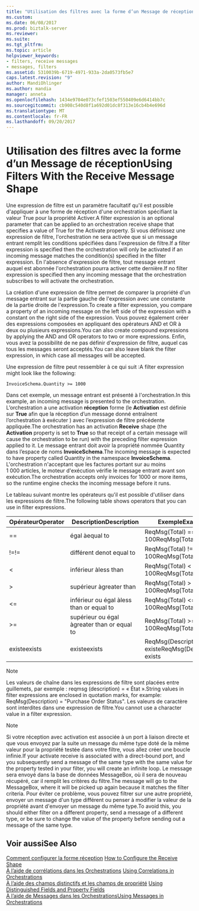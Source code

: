 ```yaml
---
title: "Utilisation des filtres avec la forme d’un Message de réception | Documents Microsoft"
ms.custom: 
ms.date: 06/08/2017
ms.prod: biztalk-server
ms.reviewer: 
ms.suite: 
ms.tgt_pltfrm: 
ms.topic: article
helpviewer_keywords:
- filters, receive messages
- messages, filters
ms.assetid: 5310039b-6719-4971-933a-2da0573fb5e7
caps.latest.revision: "9"
author: MandiOhlinger
ms.author: mandia
manager: anneta
ms.openlocfilehash: 1434e9704e073cfef1503ef550409e6d6414bb7c
ms.sourcegitcommit: cb908c540d8f1a692d01dc8f313e16cb4b4e696d
ms.translationtype: MT
ms.contentlocale: fr-FR
ms.lasthandoff: 09/20/2017
---
```

# <a name="using-filters-with-the-receive-message-shape"></a><span data-ttu-id="d1c7f-102">Utilisation des filtres avec la forme d’un Message de réception</span><span class="sxs-lookup"><span data-stu-id="d1c7f-102">Using Filters With the Receive Message Shape</span></span>
<span data-ttu-id="d1c7f-103">Une expression de filtre est un paramètre facultatif qu'il est possible d'appliquer à une forme de réception d'une orchestration spécifiant la valeur True pour la propriété Activer.</span><span class="sxs-lookup"><span data-stu-id="d1c7f-103">A filter expression is an optional parameter that can be applied to an orchestration receive shape that specifies a value of True for the Activate property.</span></span> <span data-ttu-id="d1c7f-104">Si vous définissez une expression de filtre, l'orchestration ne sera activée que si un message entrant remplit les conditions spécifiées dans l'expression de filtre.</span><span class="sxs-lookup"><span data-stu-id="d1c7f-104">If a filter expression is specified then the orchestration will only be activated if an incoming message matches the condition(s) specified in the filter expression.</span></span> <span data-ttu-id="d1c7f-105">En l'absence d'expression de filtre, tout message entrant auquel est abonnée l'orchestration pourra activer cette dernière.</span><span class="sxs-lookup"><span data-stu-id="d1c7f-105">If no filter expression is specified then any incoming message that the orchestration subscribes to will activate the orchestration.</span></span>  
  
 <span data-ttu-id="d1c7f-106">La création d'une expression de filtre permet de comparer la propriété d'un message entrant sur la partie gauche de l'expression avec une constante de la partie droite de l'expression.</span><span class="sxs-lookup"><span data-stu-id="d1c7f-106">To create a filter expression, you compare a property of an incoming message on the left side of the expression with a constant on the right side of the expression.</span></span> <span data-ttu-id="d1c7f-107">Vous pouvez également créer des expressions composées en appliquant des opérateurs AND et OR à deux ou plusieurs expressions.</span><span class="sxs-lookup"><span data-stu-id="d1c7f-107">You can also create compound expressions by applying the AND and OR operators to two or more expressions.</span></span> <span data-ttu-id="d1c7f-108">Enfin, vous avez la possibilité de ne pas définir d'expression de filtre, auquel cas tous les messages seront acceptés.</span><span class="sxs-lookup"><span data-stu-id="d1c7f-108">You can also leave blank the filter expression, in which case all messages will be accepted.</span></span>  
  
 <span data-ttu-id="d1c7f-109">Une expression de filtre peut ressembler à ce qui suit :</span><span class="sxs-lookup"><span data-stu-id="d1c7f-109">A filter expression might look like the following:</span></span>  
  
```  
InvoiceSchema.Quantity >= 1000  
```  
  
 <span data-ttu-id="d1c7f-110">Dans cet exemple, un message entrant est présenté à l'orchestration.</span><span class="sxs-lookup"><span data-stu-id="d1c7f-110">In this example, an incoming message is presented to the orchestration.</span></span> <span data-ttu-id="d1c7f-111">L’orchestration a une activation **réception** forme (le **Activation** est définie sur **True** afin que la réception d’un message donné entraînent l’orchestration à exécuter ) avec l’expression de filtre précédente appliquée.</span><span class="sxs-lookup"><span data-stu-id="d1c7f-111">The orchestration has an activation **Receive** shape (the **Activation** property is set to **True** so that receipt of a certain message will cause the orchestration to be run) with the preceding filter expression applied to it.</span></span> <span data-ttu-id="d1c7f-112">Le message entrant doit avoir la propriété nommée Quantity dans l’espace de noms **InvoiceSchema**.</span><span class="sxs-lookup"><span data-stu-id="d1c7f-112">The incoming message is expected to have property called Quantity in the namespace **InvoiceSchema**.</span></span> <span data-ttu-id="d1c7f-113">L'orchestration n'acceptant que les factures portant sur au moins 1 000 articles, le moteur d'exécution vérifie le message entrant avant son exécution.</span><span class="sxs-lookup"><span data-stu-id="d1c7f-113">The orchestration accepts only invoices for 1000 or more items, so the runtime engine checks the incoming message before it runs.</span></span>  
  
 <span data-ttu-id="d1c7f-114">Le tableau suivant montre les opérateurs qu'il est possible d'utiliser dans les expressions de filtre.</span><span class="sxs-lookup"><span data-stu-id="d1c7f-114">The following table shows operators that you can use in filter expressions.</span></span>  
  
|<span data-ttu-id="d1c7f-115">Opérateur</span><span class="sxs-lookup"><span data-stu-id="d1c7f-115">Operator</span></span>|<span data-ttu-id="d1c7f-116"> Description</span><span class="sxs-lookup"><span data-stu-id="d1c7f-116">Description</span></span>|<span data-ttu-id="d1c7f-117">Exemple</span><span class="sxs-lookup"><span data-stu-id="d1c7f-117">Example</span></span>|  
|--------------|-----------------|-------------|  
|==|<span data-ttu-id="d1c7f-118">égal à</span><span class="sxs-lookup"><span data-stu-id="d1c7f-118">equal to</span></span>|<span data-ttu-id="d1c7f-119">ReqMsg(Total) == 100</span><span class="sxs-lookup"><span data-stu-id="d1c7f-119">ReqMsg(Total) == 100</span></span>|  
|<span data-ttu-id="d1c7f-120">!=</span><span class="sxs-lookup"><span data-stu-id="d1c7f-120">!=</span></span>|<span data-ttu-id="d1c7f-121">différent de</span><span class="sxs-lookup"><span data-stu-id="d1c7f-121">not equal to</span></span>|<span data-ttu-id="d1c7f-122">ReqMsg(Total) != 100</span><span class="sxs-lookup"><span data-stu-id="d1c7f-122">ReqMsg(Total) != 100</span></span>|  
|<|<span data-ttu-id="d1c7f-123">inférieur à</span><span class="sxs-lookup"><span data-stu-id="d1c7f-123">less than</span></span>|<span data-ttu-id="d1c7f-124">ReqMsg(Total) \< 100</span><span class="sxs-lookup"><span data-stu-id="d1c7f-124">ReqMsg(Total) \< 100</span></span>|  
|>|<span data-ttu-id="d1c7f-125">supérieur à</span><span class="sxs-lookup"><span data-stu-id="d1c7f-125">greater than</span></span>|<span data-ttu-id="d1c7f-126">ReqMsg(Total) > 100</span><span class="sxs-lookup"><span data-stu-id="d1c7f-126">ReqMsg(Total) > 100</span></span>|  
|<=|<span data-ttu-id="d1c7f-127">inférieur ou égal à</span><span class="sxs-lookup"><span data-stu-id="d1c7f-127">less than or equal to</span></span>|<span data-ttu-id="d1c7f-128">ReqMsg(Total) \<= 100</span><span class="sxs-lookup"><span data-stu-id="d1c7f-128">ReqMsg(Total) \<= 100</span></span>|  
|>=|<span data-ttu-id="d1c7f-129">supérieur ou égal à</span><span class="sxs-lookup"><span data-stu-id="d1c7f-129">greater than or equal to</span></span>|<span data-ttu-id="d1c7f-130">ReqMsg(Total) >= 100</span><span class="sxs-lookup"><span data-stu-id="d1c7f-130">ReqMsg(Total) >= 100</span></span>|  
|<span data-ttu-id="d1c7f-131">existe</span><span class="sxs-lookup"><span data-stu-id="d1c7f-131">exists</span></span>|<span data-ttu-id="d1c7f-132">existe</span><span class="sxs-lookup"><span data-stu-id="d1c7f-132">exists</span></span>|<span data-ttu-id="d1c7f-133">ReqMsg(Description) existe</span><span class="sxs-lookup"><span data-stu-id="d1c7f-133">ReqMsg(Description) exists</span></span>|  
  
> [!NOTE]
>  <span data-ttu-id="d1c7f-134">Les valeurs de chaîne dans les expressions de filtre sont placées entre guillemets, par exemple : reqmsg (description) = « État ».</span><span class="sxs-lookup"><span data-stu-id="d1c7f-134">String values in filter expressions are enclosed in quotation marks, for example: ReqMsg(Description) = "Purchase Order Status".</span></span> <span data-ttu-id="d1c7f-135">Les valeurs de caractère sont interdites dans une expression de filtre.</span><span class="sxs-lookup"><span data-stu-id="d1c7f-135">You cannot use a character value in a filter expression.</span></span>  
  
> [!NOTE]
>  <span data-ttu-id="d1c7f-136">Si votre réception avec activation est associée à un port à liaison directe et que vous envoyez par la suite un message du même type doté de la même valeur pour la propriété testée dans votre filtre, vous allez créer une boucle infinie.</span><span class="sxs-lookup"><span data-stu-id="d1c7f-136">If your activate receive is associated with a direct-bound port, and you subsequently send a message of the same type with the same value for the property tested in your filter, you will create an infinite loop.</span></span> <span data-ttu-id="d1c7f-137">Le message sera envoyé dans la base de données MessageBox, où il sera de nouveau récupéré, car il remplit les critères du filtre.</span><span class="sxs-lookup"><span data-stu-id="d1c7f-137">The message will go to the MessageBox, where it will be picked up again because it matches the filter criteria.</span></span> <span data-ttu-id="d1c7f-138">Pour éviter ce problème, vous pouvez filtrer sur une autre propriété, envoyer un message d'un type différent ou penser à modifier la valeur de la propriété avant d'envoyer un message du même type.</span><span class="sxs-lookup"><span data-stu-id="d1c7f-138">To avoid this, you should either filter on a different property, send a message of a different type, or be sure to change the value of the property before sending out a message of the same type.</span></span>  
  
## <a name="see-also"></a><span data-ttu-id="d1c7f-139">Voir aussi</span><span class="sxs-lookup"><span data-stu-id="d1c7f-139">See Also</span></span>  
 <span data-ttu-id="d1c7f-140">[Comment configurer la forme réception](../core/how-to-configure-the-receive-shape.md) </span><span class="sxs-lookup"><span data-stu-id="d1c7f-140">[How to Configure the Receive Shape](../core/how-to-configure-the-receive-shape.md) </span></span>  
 <span data-ttu-id="d1c7f-141">[À l’aide de corrélations dans les Orchestrations](../core/using-correlations-in-orchestrations.md) </span><span class="sxs-lookup"><span data-stu-id="d1c7f-141">[Using Correlations in Orchestrations](../core/using-correlations-in-orchestrations.md) </span></span>  
 <span data-ttu-id="d1c7f-142">[À l’aide des champs distinctifs et les champs de propriété](../core/using-distinguished-fields-and-property-fields.md) </span><span class="sxs-lookup"><span data-stu-id="d1c7f-142">[Using Distinguished Fields and Property Fields](../core/using-distinguished-fields-and-property-fields.md) </span></span>  
 [<span data-ttu-id="d1c7f-143">À l’aide de Messages dans les Orchestrations</span><span class="sxs-lookup"><span data-stu-id="d1c7f-143">Using Messages in Orchestrations</span></span>](../core/using-messages-in-orchestrations.md)